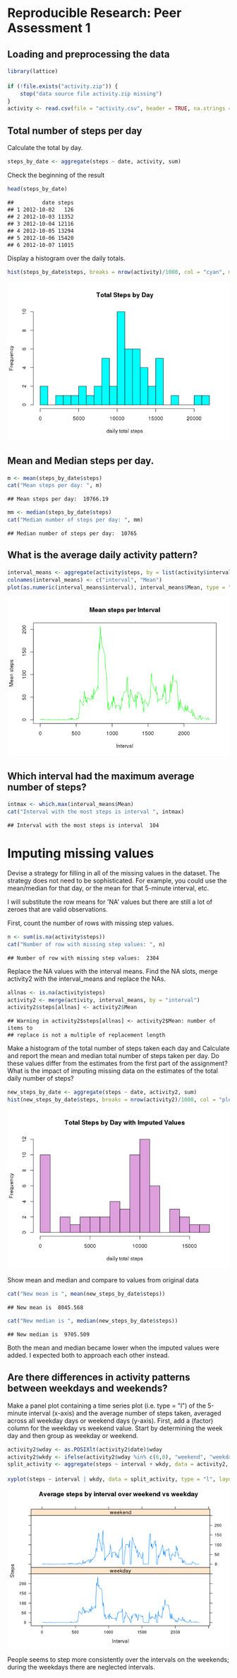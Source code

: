 # Reproducible Research: Peer Assessment 1


## Loading and preprocessing the data


```r
library(lattice)

if (!file.exists("activity.zip")) {
    stop("data source file activity.zip missing")
}
activity <- read.csv(file = "activity.csv", header = TRUE, na.strings = "NA",  stringsAsFactors = FALSE)
```

## Total number of steps per day

Calculate the total by day.


```r
steps_by_date <- aggregate(steps ~ date, activity, sum)
```

Check the beginning of the result


```r
head(steps_by_date)
```

```
##         date steps
## 1 2012-10-02   126
## 2 2012-10-03 11352
## 3 2012-10-04 12116
## 4 2012-10-05 13294
## 5 2012-10-06 15420
## 6 2012-10-07 11015
```


Display a histogram over the daily totals.



```r
hist(steps_by_date$steps, breaks = nrow(activity)/1000, col = "cyan", main = "Total Steps by Day", xlab = "daily total steps")
```

![](PA1_template_files/figure-html/unnamed-chunk-4-1.png) 


## Mean and Median steps per day.


```r
m <- mean(steps_by_date$steps)
cat("Mean steps per day: ", m)
```

```
## Mean steps per day:  10766.19
```

```r
mm <- median(steps_by_date$steps)
cat("Median number of steps per day: ", mm)
```

```
## Median number of steps per day:  10765
```


## What is the average daily activity pattern?


```r
interval_means <- aggregate(activity$steps, by = list(activity$interval), FUN = mean, na.rm = TRUE)
colnames(interval_means) <- c("interval", "Mean")
plot(as.numeric(interval_means$interval), interval_means$Mean, type = "l", main = "Mean steps per Interval", xlab = "Interval", ylab = "Mean steps", col = "green")
```

![](PA1_template_files/figure-html/unnamed-chunk-6-1.png) 

## Which interval had the maximum average number of steps?


```r
intmax <- which.max(interval_means$Mean)
cat("Interval with the most steps is interval ", intmax)
```

```
## Interval with the most steps is interval  104
```


# Imputing missing values

Devise a strategy for filling in all of the missing values in the dataset. The strategy does not need to be sophisticated. For example, you could use the mean/median for that day, or the mean for that 5-minute interval, etc.

I will substitute the row means for 'NA' values but there are still a lot of zeroes that are valid observations.

First, count the number of rows with missing step values.


```r
n <- sum(is.na(activity$steps))
cat("Number of row with missing step values: ", n)
```

```
## Number of row with missing step values:  2304
```

Replace the NA values with the interval means. Find the NA slots, merge activity2 with the interval_means and replace the NAs.


```r
allnas <- is.na(activity$steps)
activity2 <- merge(activity, interval_means, by = "interval")
activity2$steps[allnas] <- activity2$Mean
```

```
## Warning in activity2$steps[allnas] <- activity2$Mean: number of items to
## replace is not a multiple of replacement length
```

Make a histogram of the total number of steps taken each day and Calculate and report the mean and median total number of steps taken per day. Do these values differ from the estimates from the first part of the assignment? What is the impact of imputing missing data on the estimates of the total daily number of steps?


```r
new_steps_by_date <- aggregate(steps ~ date, activity2, sum)
hist(new_steps_by_date$steps, breaks = nrow(activity2)/1000, col = "plum", main = "Total Steps by Day with Imputed Values", xlab = "daily total steps")
```

![](PA1_template_files/figure-html/unnamed-chunk-10-1.png) 

Show mean and median and compare to values from original data


```r
cat("New mean is ", mean(new_steps_by_date$steps))
```

```
## New mean is  8045.568
```

```r
cat("New median is ", median(new_steps_by_date$steps))
```

```
## New median is  9705.509
```

Both the mean and median became lower when the imputed values were added. I expected both to approach each other instead.


## Are there differences in activity patterns between weekdays and weekends?

Make a panel plot containing a time series plot (i.e. type = "l") of the 5-minute interval (x-axis) and the average number of steps taken, averaged across all weekday days or weekend days (y-axis).
First, add a (factor) column for the weekday vs weekend value.  Start by determining the week day and then group as weekday or weekend.


```r
activity2$wday <- as.POSIXlt(activity2$date)$wday
activity2$wkdy <- ifelse(activity2$wday %in% c(6,0), "weekend", "weekday")
split_activity <- aggregate(steps ~ interval + wkdy, data = activity2, mean)

xyplot(steps ~ interval | wkdy, data = split_activity, type = "l", layout = c(1,2), xlab = "Interval", ylab = "Steps", main = "Average steps by interval over weekend vs weekday")
```

![](PA1_template_files/figure-html/unnamed-chunk-12-1.png) 

People seems to step more consistently over the intervals on the weekends; during the weekdays there are neglected intervals.







